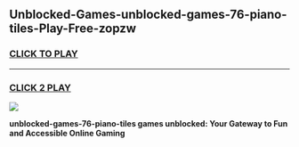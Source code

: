 
## Unblocked-Games-unblocked-games-76-piano-tiles-Play-Free-zopzw
<h3>
<a href="https://premium76.site?title=unblocked-games-76-piano-tiles&ref=21A">CLICK TO PLAY</a></h3>
<hr>

<h3>
<a href="https://premium76.site?title=unblocked-games-76-piano-tiles&ref=21A">CLICK 2 PLAY</a>
  
</h3>

<a href="https://premium76.site?title=unblocked-games-76-piano-tiles&ref=21A"><img src="https://clearcache.store/games.png"></a>


**unblocked-games-76-piano-tiles games unblocked: Your Gateway to Fun and Accessible Online Gaming**

